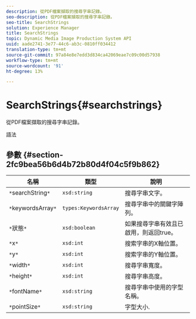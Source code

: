 ```yaml
---
description: 從PDF檔案擷取的搜尋字串記錄。
seo-description: 從PDF檔案擷取的搜尋字串記錄。
seo-title: SearchStrings
solution: Experience Manager
title: SearchStrings
topic: Dynamic Media Image Production System API
uuid: aade2741-3e77-44c6-ab3c-0810ff034412
translation-type: tm+mt
source-git-commit: 97a84e8e7edd3d834ca42069eae7c09c00d57938
workflow-type: tm+mt
source-wordcount: '91'
ht-degree: 13%

---
```



# SearchStrings{#searchstrings}

從PDF檔案擷取的搜尋字串記錄。

語法

## 參數 {#section-2fc9bea56b6d4b72b80d4f04c5f9b862}

| 名稱 | 類型 | 說明 |
|---|---|---|
| `*`searchString`*` | `xsd:string` | 搜尋字串文字。 |
| `*`keywordsArray`*` | `types:KeywordsArray` | 搜尋字串中的關鍵字陣列。 |
| `*`狀態`*` | `xsd:boolean` | 如果搜尋字串有效且已啟用，則返回true。 |
| `*`x`*` | `xsd:int` | 搜索字串的X軸位置。 |
| `*`y`*` | `xsd:int` | 搜索字串的Y軸位置。 |
| `*`width`*` | `xsd:int` | 搜尋字串寬度。 |
| `*`height`*` | `xsd:int` | 搜尋字串高度。 |
| `*`fontName`*` | `xsd:string` | 搜尋字串中使用的字型名稱。 |
| `*`pointSize`*` | `xsd:string` | 字型大小. |

